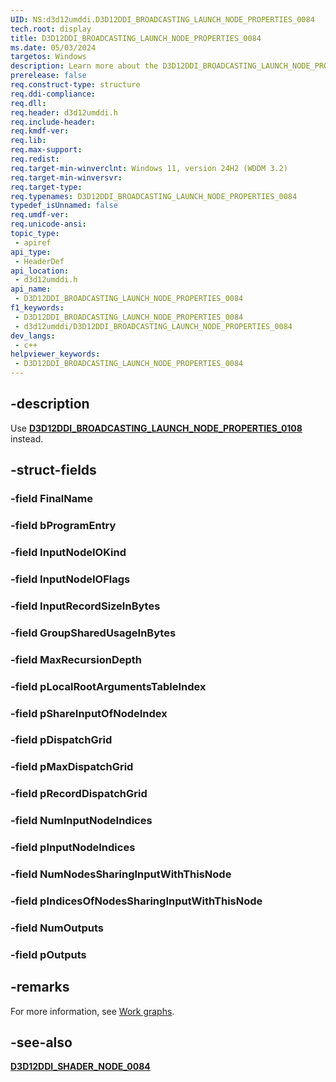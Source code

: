 ```yaml
---
UID: NS:d3d12umddi.D3D12DDI_BROADCASTING_LAUNCH_NODE_PROPERTIES_0084
tech.root: display
title: D3D12DDI_BROADCASTING_LAUNCH_NODE_PROPERTIES_0084
ms.date: 05/03/2024
targetos: Windows
description: Learn more about the D3D12DDI_BROADCASTING_LAUNCH_NODE_PROPERTIES_0084 structure.
prerelease: false
req.construct-type: structure
req.ddi-compliance: 
req.dll: 
req.header: d3d12umddi.h
req.include-header: 
req.kmdf-ver: 
req.lib: 
req.max-support: 
req.redist: 
req.target-min-winverclnt: Windows 11, version 24H2 (WDDM 3.2)
req.target-min-winversvr: 
req.target-type: 
req.typenames: D3D12DDI_BROADCASTING_LAUNCH_NODE_PROPERTIES_0084
typedef_isUnnamed: false
req.umdf-ver: 
req.unicode-ansi: 
topic_type:
 - apiref
api_type:
 - HeaderDef
api_location:
 - d3d12umddi.h
api_name:
 - D3D12DDI_BROADCASTING_LAUNCH_NODE_PROPERTIES_0084
f1_keywords:
 - D3D12DDI_BROADCASTING_LAUNCH_NODE_PROPERTIES_0084
 - d3d12umddi/D3D12DDI_BROADCASTING_LAUNCH_NODE_PROPERTIES_0084
dev_langs:
 - c++
helpviewer_keywords:
 - D3D12DDI_BROADCASTING_LAUNCH_NODE_PROPERTIES_0084
---
```


## -description

Use [**D3D12DDI_BROADCASTING_LAUNCH_NODE_PROPERTIES_0108**](ns-d3d12umddi-d3d12ddi_broadcasting_launch_node_properties_0108.md) instead.

## -struct-fields

### -field FinalName

### -field bProgramEntry

### -field InputNodeIOKind

### -field InputNodeIOFlags

### -field InputRecordSizeInBytes

### -field GroupSharedUsageInBytes

### -field MaxRecursionDepth

### -field pLocalRootArgumentsTableIndex

### -field pShareInputOfNodeIndex

### -field pDispatchGrid

### -field pMaxDispatchGrid

### -field pRecordDispatchGrid

### -field NumInputNodeIndices

### -field pInputNodeIndices

### -field NumNodesSharingInputWithThisNode

### -field pIndicesOfNodesSharingInputWithThisNode

### -field NumOutputs

### -field pOutputs

## -remarks

For more information, see [Work graphs](/windows-hardware/drivers/display/work-graphs).

## -see-also

[**D3D12DDI_SHADER_NODE_0084**](ns-d3d12umddi-d3d12ddi_shader_node_0084.md)
